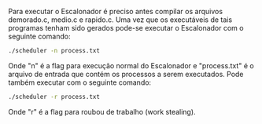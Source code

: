 Para executar o Escalonador é preciso antes compilar os arquivos demorado.c, medio.c e rapido.c. Uma vez que os executáveis de tais programas tenham sido gerados pode-se executar o Escalonador com o seguinte comando:
```sh
./scheduler -n process.txt
```

Onde "n" é a flag para execução normal do Escalonador e "process.txt" é o arquivo de entrada que contém os processos a serem executados. Pode também executar com o seguinte comando:
```sh
./scheduler -r process.txt
```

Onde "r" é a flag para roubou de trabalho (work stealing).
